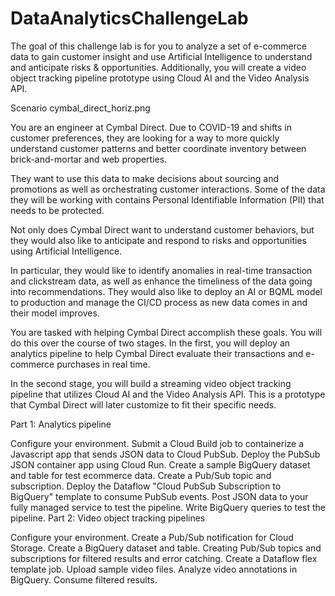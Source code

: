 # DataAnalyticsChallengeLab

The goal of this challenge lab is for you to analyze a set of e-commerce data to gain customer insight and use Artificial Intelligence to understand and anticipate risks & opportunities. Additionally, you will create a video object tracking pipeline prototype using Cloud AI and the Video Analysis API.

Scenario
cymbal_direct_horiz.png

You are an engineer at Cymbal Direct. Due to COVID-19 and shifts in customer preferences, they are looking for a way to more quickly understand customer patterns and better coordinate inventory between brick-and-mortar and web properties.

They want to use this data to make decisions about sourcing and promotions as well as orchestrating customer interactions. Some of the data they will be working with contains Personal Identifiable Information (PII) that needs to be protected.

Not only does Cymbal Direct want to understand customer behaviors, but they would also like to anticipate and respond to risks and opportunities using Artificial Intelligence.

In particular, they would like to identify anomalies in real-time transaction and clickstream data, as well as enhance the timeliness of the data going into recommendations. They would also like to deploy an AI or BQML model to production and manage the CI/CD process as new data comes in and their model improves.

You are tasked with helping Cymbal Direct accomplish these goals. You will do this over the course of two stages. In the first, you will deploy an analytics pipeline to help Cymbal Direct evaluate their transactions and e-commerce purchases in real time.

In the second stage, you will build a streaming video object tracking pipeline that utilizes Cloud AI and the Video Analysis API. This is a prototype that Cymbal Direct will later customize to fit their specific needs.

Part 1: Analytics pipeline

Configure your environment.
Submit a Cloud Build job to containerize a Javascript app that sends JSON data to Cloud PubSub.
Deploy the PubSub JSON container app using Cloud Run.
Create a sample BigQuery dataset and table for test ecommerce data.
Create a Pub/Sub topic and subscription.
Deploy the Dataflow "Cloud PubSub Subscription to BigQuery" template to consume PubSub events.
Post JSON data to your fully managed service to test the pipeline.
Write BigQuery queries to test the pipeline.
Part 2: Video object tracking pipelines

Configure your environment.
Create a Pub/Sub notification for Cloud Storage.
Create a BigQuery dataset and table.
Creating Pub/Sub topics and subscriptions for filtered results and error catching.
Create a Dataflow flex template job.
Upload sample video files.
Analyze video annotations in BigQuery.
Consume filtered results.
